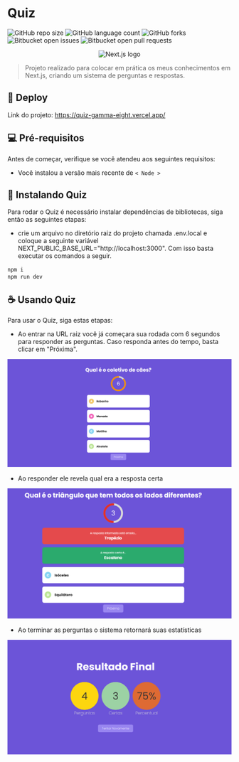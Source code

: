 # Quiz

![GitHub repo size](https://img.shields.io/github/repo-size/dauid64/quiz?style=for-the-badge)
![GitHub language count](https://img.shields.io/github/languages/count/dauid64/quiz?style=for-the-badge)
![GitHub forks](https://img.shields.io/github/forks/dauid64/quiz?style=for-the-badge)
![Bitbucket open issues](https://img.shields.io/bitbucket/issues/dauid64/quiz?style=for-the-badge)
![Bitbucket open pull requests](https://img.shields.io/bitbucket/pr-raw/dauid64/quiz?style=for-the-badge)

<p align="center">
    <img src="https://github.com/dauid64/porta_premiada/assets/94979678/f216fb7a-589c-405a-9c72-2bde1866327c" alt="Next.js logo">
</p>


> Projeto realizado para colocar em prática os meus conhecimentos em Next.js, criando um sistema de perguntas e respostas.

## 📍 Deploy

Link do projeto: https://quiz-gamma-eight.vercel.app/

## 💻 Pré-requisitos

Antes de começar, verifique se você atendeu aos seguintes requisitos:

- Você instalou a versão mais recente de `< Node >`

## 🚀 Instalando Quiz

Para rodar o Quiz é necessário instalar dependências de bibliotecas, siga então as seguintes etapas:

* crie um arquivo no diretório raiz do projeto chamada .env.local e coloque a seguinte variável NEXT_PUBLIC_BASE_URL="http://localhost:3000". Com isso basta executar os comandos a seguir.

```
npm i
npm run dev
```

## ☕ Usando Quiz

Para usar o Quiz, siga estas etapas:

* Ao entrar na URL raiz você já começara sua rodada com 6 segundos para responder as perguntas. Caso responda antes do tempo, basta clicar em "Próxima".

![Página inicial](public/readme/pagina_inicial.png)

* Ao responder ele revela qual era a resposta certa

![Revelando Resposta](public/readme/revelando_resposta.png)

* Ao terminar as perguntas o sistema retornará suas estatísticas

![Página resultado](public/readme/resultado.png)